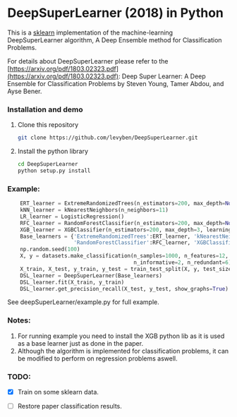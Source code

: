 # DeepSuperLearner (2018) in Python
This is a [sklearn](http://scikit-learn.org/stable/)
implementation of the machine-learning DeepSuperLearner algorithm, A Deep Ensemble method for Classification Problems.

For details about DeepSuperLearner please refer to the [https://arxiv.org/pdf/1803.02323.pdf](https://arxiv.org/pdf/1803.02323.pdf):
Deep Super Learner: A Deep Ensemble for Classification Problems by Steven Young, Tamer Abdou, and Ayse Bener.

### Installation and demo
1. Clone this repository
    ```bash
    git clone https://github.com/levyben/DeepSuperLearner.git
    ```

2. Install the python library
    ```bash
    cd DeepSuperLearner
    python setup.py install
    ```

### Example:
```python
    ERT_learner = ExtremeRandomizedTrees(n_estimators=200, max_depth=None, max_features=1)
    kNN_learner = kNearestNeighbors(n_neighbors=11)
    LR_learner = LogisticRegression()
    RFC_learner = RandomForestClassifier(n_estimators=200, max_depth=None)
    XGB_learner = XGBClassifier(n_estimators=200, max_depth=3, learning_rate=1.)
    Base_learners = {'ExtremeRandomizedTrees':ERT_learner, 'kNearestNeighbors':kNN_learner, 'LogisticRegression':LR_learner,
                     'RandomForestClassifier':RFC_learner, 'XGBClassifier':XGB_learner}    
    np.random.seed(100)
    X, y = datasets.make_classification(n_samples=1000, n_features=12,
                                        n_informative=2, n_redundant=6)
    X_train, X_test, y_train, y_test = train_test_split(X, y, test_size=0.2)
    DSL_learner = DeepSuperLearner(Base_learners)
    DSL_learner.fit(X_train, y_train)
    DSL_learner.get_precision_recall(X_test, y_test, show_graphs=True)    
```

See deepSuperLearner/example.py for full example.

### Notes: 
1. For running example you need to install the XGB python lib as it is used as a base learner just as done in the paper.
2. Although the algorithm is implemented for classification problems, it can be modified to perform on regression problems aswell.

### TODO:
- [x] Train on some sklearn data.
- [ ] Restore paper classification results.


